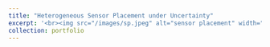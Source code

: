 ```yaml
---
title: "Heterogeneous Sensor Placement under Uncertainty"
excerpt: '<br><img src="/images/sp.jpeg" alt="sensor placement" width="200" height="200"></br>'
collection: portfolio
---
```


<!-- This is an item in your portfolio. It can be have images or nice text. If you name the file .md, it will be parsed as markdown. If you name the file .html, it will be parsed as HTML.  -->
